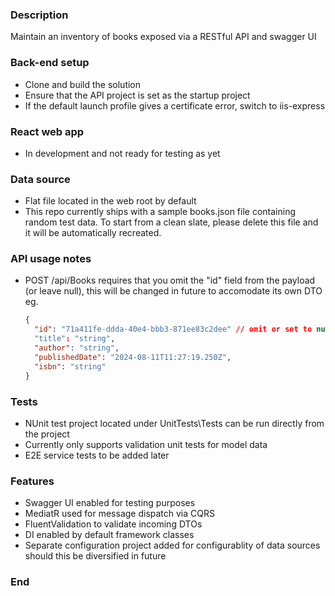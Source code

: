 ### Description
Maintain an inventory of books exposed via a RESTful API and swagger UI

### Back-end setup
- Clone and build the solution
- Ensure that the API project is set as the startup project
- If the default launch profile gives a certificate error, switch to iis-express

### React web app
- In development and not ready for testing as yet

### Data source
- Flat file located in the web root by default
- This repo currently ships with a sample books.json file containing random test data. To start from a clean slate, please delete this file and it will be automatically recreated.
  
### API usage notes
- POST /api/Books
  requires that you omit the "id" field from the payload (or leave null), this will be changed in future to accomodate its own DTO
  eg.
  ``` json
  {
    "id": "71a411fe-ddda-40e4-bbb3-871ee83c2dee" // omit or set to null
    "title": "string",
    "author": "string",
    "publishedDate": "2024-08-11T11:27:19.250Z",
    "isbn": "string"
  }
  ```

### Tests
- NUnit test project located under UnitTests\Tests can be run directly from the project
- Currently only supports validation unit tests for model data
- E2E service tests to be added later

### Features
- Swagger UI enabled for testing purposes
- MediatR used for message dispatch via CQRS
- FluentValidation to validate incoming DTOs
- DI enabled by default framework classes
- Separate configuration project added for configurablity of data sources should this be diversified in future

### End
